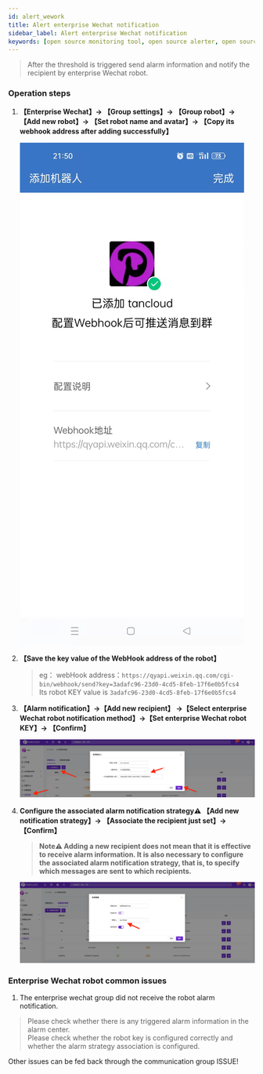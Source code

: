 ```yaml
---
id: alert_wework  
title: Alert enterprise Wechat notification      
sidebar_label: Alert enterprise Wechat notification     
keywords: [open source monitoring tool, open source alerter, open source WeWork notification]
---
```


> After the threshold is triggered send alarm information and notify the recipient by enterprise Wechat robot.

### Operation steps

1. **【Enterprise Wechat】-> 【Group settings】-> 【Group robot】-> 【Add new robot】-> 【Set robot name and avatar】-> 【Copy its webhook address after adding successfully】**

    ![email](/img/docs/help/alert-notice-6.jpg)

2. **【Save the key value of the WebHook address of the robot】**

   > eg： webHook address：`https://qyapi.weixin.qq.com/cgi-bin/webhook/send?key=3adafc96-23d0-4cd5-8feb-17f6e0b5fcs4`  
   > Its robot KEY value is `3adafc96-23d0-4cd5-8feb-17f6e0b5fcs4`

3. **【Alarm notification】->【Add new recipient】 ->【Select enterprise Wechat robot notification method】->【Set enterprise Wechat robot KEY】-> 【Confirm】**

    ![email](/img/docs/help/alert-notice-7.png)

4. **Configure the associated alarm notification strategy⚠️ 【Add new notification strategy】-> 【Associate the recipient just set】-> 【Confirm】**

    > **Note⚠️ Adding a new recipient does not mean that it is effective to receive alarm information. It is also necessary to configure the associated alarm notification strategy, that is, to specify which messages are sent to which recipients.**

    ![email](/img/docs/help/alert-notice-4.png)

### Enterprise Wechat robot common issues

1. The enterprise wechat group did not receive the robot alarm notification.

  > Please check whether there is any triggered alarm information in the alarm center.  
  > Please check whether the robot key is configured correctly and whether the alarm strategy association is configured.

Other issues can be fed back through the communication group ISSUE!
